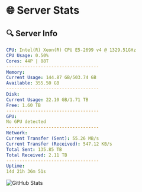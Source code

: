 # 🌐 Server Stats
## 🔍 Server Info
```yaml
CPU: Intel(R) Xeon(R) CPU E5-2699 v4 @ 1329.51GHz
CPU Usage: 0.50%
Cores: 44P | 88T
-----------------------------------
Memory:
Current Usage: 144.87 GB/503.74 GB
Available: 355.50 GB
-----------------------------------
Disk:
Current Usage: 22.10 GB/1.71 TB
Free: 1.60 TB
-----------------------------------
GPU:
No GPU detected
-----------------------------------
Network:
Current Transfer (Sent): 55.26 MB/s
Current Transfer (Received): 547.12 KB/s
Total Sent: 135.85 TB
Total Received: 2.11 TB
-----------------------------------
Uptime:
14d 21h 36m 51s
```
![GitHub Stats](https://img.shields.io/badge/Updated-2025-02-22_20:20:09-blue)